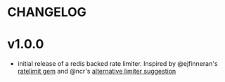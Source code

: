 # CHANGELOG

# v1.0.0

 * initial release of a redis backed rate limiter. Inspired by @ejfinneran's [ratelimit gem](https://github.com/ejfinneran/ratelimit) and @ncr's [alternative limiter suggestion](https://github.com/ejfinneran/ratelimit/issues/38)
